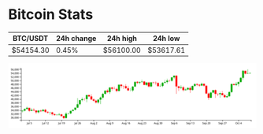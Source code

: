 # Bitcoin Stats

BTC/USDT|24h change|24h high|24h low|
|---|---|---|---|
|$54154.30|0.45%|$56100.00|$53617.61|

<img src="./chart.svg">
